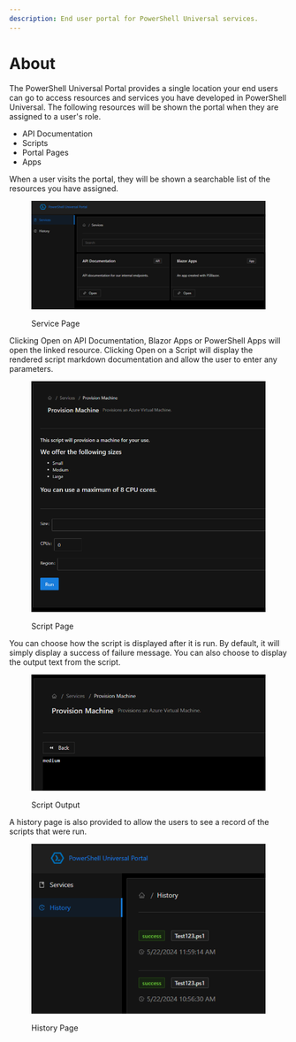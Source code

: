 ```yaml
---
description: End user portal for PowerShell Universal services.
---
```


# About

The PowerShell Universal Portal provides a single location your end users can go to access resources and services you have developed in PowerShell Universal. The following resources will be shown the portal when they are assigned to a user's role.&#x20;

* API Documentation
* Scripts
* Portal Pages
* Apps

When a user visits the portal, they will be shown a searchable list of the resources you have assigned.&#x20;

<figure><img src=".gitbook/assets/image (16).png" alt=""><figcaption><p>Service Page</p></figcaption></figure>

Clicking Open on API Documentation, Blazor Apps or PowerShell Apps will open the linked resource. Clicking Open on a Script will display the rendered script markdown documentation and allow the user to enter any parameters.&#x20;

<figure><img src=".gitbook/assets/image (17).png" alt=""><figcaption><p>Script Page</p></figcaption></figure>

You can choose how the script is displayed after it is run. By default, it will simply display a success of failure message. You can also choose to display the output text from the script.&#x20;

<figure><img src=".gitbook/assets/image (19).png" alt=""><figcaption><p>Script Output</p></figcaption></figure>

A history page is also provided to allow the users to see a record of the scripts that were run.&#x20;

<figure><img src=".gitbook/assets/image (26).png" alt=""><figcaption><p>History Page</p></figcaption></figure>
